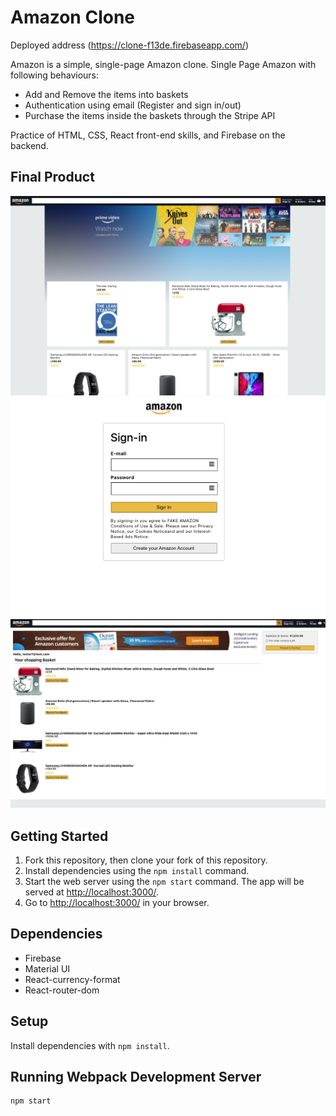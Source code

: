 # Amazon Clone
Deployed address (<https://clone-f13de.firebaseapp.com/>)

Amazon is a simple, single-page Amazon clone. Single Page Amazon with following behaviours:

- Add and Remove the items into baskets
- Authentication using email (Register and sign in/out)
- Purchase the items inside the baskets through the Stripe API

Practice of HTML, CSS, React front-end skills, and Firebase on the backend.

## Final Product
!["Screenshot of Main Page"](https://github.com/9boogie/amazon_clone/blob/master/docs/Main_Page.png)
!["Screenshot of Authentication"](https://github.com/9boogie/amazon_clone/blob/master/docs/Authentication.png)
!["Screenshot of Basket with items"](https://github.com/9boogie/amazon_clone/blob/master/docs/Basket_With_Items.png)

## Getting Started

1. Fork this repository, then clone your fork of this repository.
2. Install dependencies using the `npm install` command.
3. Start the web server using the `npm start` command. The app will be served at <http://localhost:3000/>.
4. Go to <http://localhost:3000/> in your browser.

## Dependencies
- Firebase
- Material UI
- React-currency-format
- React-router-dom

## Setup
Install dependencies with `npm install`.

## Running Webpack Development Server
```sh
npm start
```